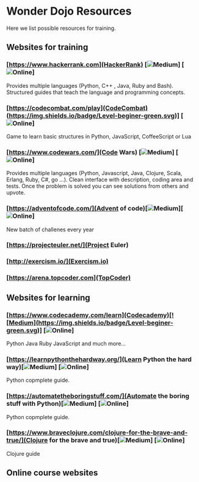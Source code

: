 # Wonder Dojo Resources

Here we list possible resources for training.

## Websites for training

### [https://www.hackerrank.com](HackerRank) [![Medium](https://img.shields.io/badge/Level-beginer-green.svg)] [![Online](https://img.shields.io/badge/Medium-online-1abc9c.svg)] 

Provides multiple languages (Python, C++ , Java, Ruby and Bash). Structured guides that teach the language and programming concepts.

### [https://codecombat.com/play](CodeCombat) (https://img.shields.io/badge/Level-beginer-green.svg)] [![Online](https://img.shields.io/badge/Medium-online-1abc9c.svg)] 

Game to learn basic structures in Python, JavaScript, CoffeeScript or Lua

### [https://www.codewars.com/](Code Wars) [![Medium](https://img.shields.io/badge/Level-intermediate-orange.svg)] [![Online](https://img.shields.io/badge/Medium-online-1abc9c.svg)] 

Provides multiple languages (Python, Javascript, Java, Clojure, Scala, Erlang, Ruby, C#, go ...). Clean interface with description, coding area and tests. Once the problem is solved you can see solutions from others and upvote.

### [https://adventofcode.com/](Advent of code)[![Medium](https://img.shields.io/badge/Level-hard-red.svg)][![Online](https://img.shields.io/badge/Medium-computer-1abc9c.svg)] 

New batch of challenes every year

### [https://projecteuler.net/](Project Euler)

### [http://exercism.io/](Exercism.io)

### [https://arena.topcoder.com](TopCoder)


## Websites for learning

### [https://www.codecademy.com/learn](Codecademy)[![Medium](https://img.shields.io/badge/Level-beginer-green.svg)] [![Online](https://img.shields.io/badge/Medium-online-1abc9c.svg)] 

Python Java Ruby JavaScript and much more...

### [https://learnpythonthehardway.org/](Learn Python the hard way)[![Medium](https://img.shields.io/badge/Level-beginer-green.svg)] [![Online](https://img.shields.io/badge/Medium-computer-1abc9c.svg)] 

Python copmplete guide.

### [https://automatetheboringstuff.com/](Automate the boring stuff with Python)[![Medium](https://img.shields.io/badge/Level-beginer-green.svg)] [![Online](https://img.shields.io/badge/Medium-computer-1abc9c.svg)] 

Python copmplete guide.

### [https://www.braveclojure.com/clojure-for-the-brave-and-true/](Clojure for the brave and true)[![Medium](https://img.shields.io/badge/Level-beginer-green.svg)] [![Online](https://img.shields.io/badge/Medium-computer-1abc9c.svg)] 

Clojure guide


## Online course websites



